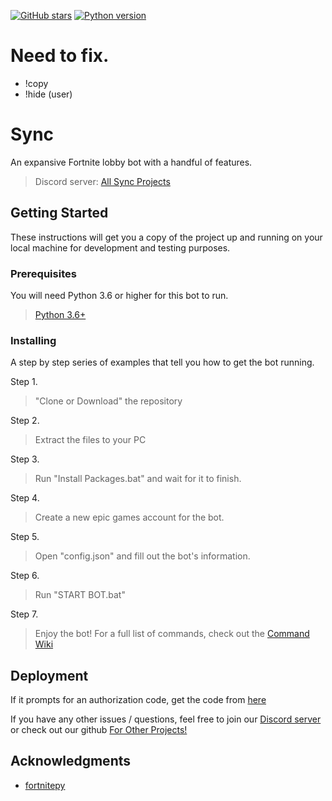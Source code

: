 [![GitHub stars](https://img.shields.io/github/stars/KaosDrip/Xensis.svg)](https://github.com/user/repository/stargazers)
[![Python version](https://img.shields.io/badge/python%2C%203.6%2C%203.7%2C%203.8%2C%203.9-blue.svg)](https://python.org)
# Need to fix.
- !copy
- !hide (user)

# Sync

An expansive Fortnite lobby bot with a handful of features.

> Discord server: <a href=" https://discord.gg/XrwEAVn8rU" target="_blank">All Sync Projects</a>

## Getting Started

These instructions will get you a copy of the project up and running on your local machine for development and testing purposes.

### Prerequisites

You will need Python 3.6 or higher for this bot to run.

> <a href="https://www.python.org/downloads/release/python-360/" target="_blank">Python 3.6+</a>


### Installing

A step by step series of examples that tell you how to get the bot running.

Step 1.

> "Clone or Download" the repository


Step 2.

> Extract the files to your PC


Step 3.

> Run "Install Packages.bat" and wait for it to finish.

Step 4.

> Create a new epic games account for the bot.

Step 5.

> Open "config.json" and fill out the bot's information. 

Step 6.

> Run "START BOT.bat"


Step 7.

> Enjoy the bot! For a full list of commands, check out the <a href="https://github.com/synclobbybotfn/LobbyBot/wiki/Commands" target="_blank">Command Wiki</a>


## Deployment

If it prompts for an authorization code, get the code from <a href="https://github.com/synclobbybotfn/LobbyBot/wiki/Authorization-Code" target="_blank">here</a>

If you have any other issues / questions, feel free to join our <a href=" https://discord.gg/XrwEAVn8rU" target="_blank">Discord server</a> or check out our github <a href="https://github.com/synclobbybot" target="_blank">For Other Projects!</a>

## Acknowledgments

* <a href="https://fortnitepy.readthedocs.io/en/latest/intro.html" target="_blank">fortnitepy</a>

